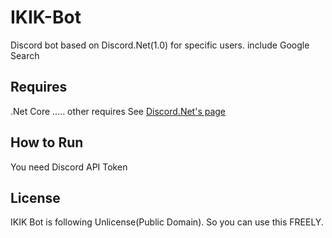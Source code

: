 # IKIK-Bot
Discord bot based on Discord.Net(1.0) for specific users. include Google Search

## Requires
.Net Core
..... other requires See [Discord.Net's page](https://github.com/foxbot/Discord.Net/tree/dev)

## How to Run
You need Discord API Token

## License
IKIK Bot is following Unlicense(Public Domain). So you can use this FREELY.